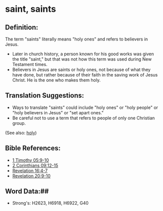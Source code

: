 # saint, saints #

## Definition: ##

The term "saints" literally means "holy ones" and refers to believers in Jesus.

* Later in church history, a person known for his good works was given the title "saint," but that was not how this term was used during New Testament times.
* Believers in Jesus are saints or holy ones, not because of what they have done, but rather because of their faith in the saving work of Jesus Christ. He is the one who makes them holy.

## Translation Suggestions: ##
* Ways to translate "saints" could include "holy ones" or "holy people" or "holy believers in Jesus" or "set apart ones."
* Be careful not to use a term that refers to people of only one Christian group.


(See also: [holy](holy.md))

## Bible References: ##

* [1 Timothy 05:9-10](rc://en/tn/help/1ti/05/09)
* [2 Corinthians 09:12-15](rc://en/tn/help/2co/09/12)
* [Revelation 16:4-7](rc://en/tn/help/rev/16/04)
* [Revelation 20:9-10](rc://en/tn/help/rev/20/09)

## Word Data:##

* Strong's: H2623, H6918, H6922, G40
